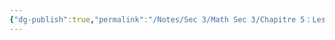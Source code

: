 ```yaml
---
{"dg-publish":true,"permalink":"/Notes/Sec 3/Math Sec 3/Chapitre 5：Les Fonctions/Section 5.3： La fonction et sa réciproque/B) La fonction réciproque/"}
---
```


